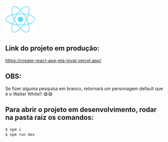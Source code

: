 ![React Logo](https://github.com/vercel/vercel/blob/master/packages/frameworks/logos/react.svg)


## Link do projeto em produção:

https://create-react-app-eta-lovat.vercel.app/

## OBS:

Se fizer alguma pesquisa em branco, retornará um personagem default que é o Walter White!! 😄😄

## Para abrir o projeto em desenvolvimento, rodar na pasta raiz os comandos:

```shell
$ npm i
$ npm run dev
```
